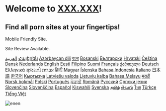 # Welcome to [XXX.XXX](https://www.xxx.xxx/)!

## Find all porn sites at your fingertips!

Mobile Friendly Site.

Site Review Available.

[العربية](https://www.xxx.xxx/ar/) [Հայերեն](https://www.xxx.xxx/hy/) [Azərbaycan dili](https://www.xxx.xxx/az/) [বাংলা](https://www.xxx.xxx/bn/) [Bosanski](https://www.xxx.xxx/bs/) [Български](https://www.xxx.xxx/bg/) [Hrvatski](https://www.xxx.xxx/hr/) [Čeština‎](https://www.xxx.xxx/cs/) [Dansk](https://www.xxx.xxx/da/) [Nederlands](https://www.xxx.xxx/nl/) [English](https://www.xxx.xxx/) [Eesti](https://www.xxx.xxx/et/) [Filipino](https://www.xxx.xxx/tl/) [Suomi](https://www.xxx.xxx/fi/) [Français](https://www.xxx.xxx/fr/) [ქართული](https://www.xxx.xxx/ka/) [Deutsch](https://www.xxx.xxx/de/) [Ελληνικά](https://www.xxx.xxx/el/) [ગુજરાતી](https://www.xxx.xxx/gu/) [עִבְרִית](https://www.xxx.xxx/iw/) [हिन्दी](https://www.xxx.xxx/hi/) [Magyar](https://www.xxx.xxx/hu/) [Íslenska](https://www.xxx.xxx/is/) [Bahasa Indonesia](https://www.xxx.xxx/id/) [Italiano](https://www.xxx.xxx/it/) [日本語](https://www.xxx.xxx/ja/) [한국어](https://www.xxx.xxx/ko/) [Кыргызча](https://www.xxx.xxx/ky/) [Latviešu valoda](https://www.xxx.xxx/lv/) [Lietuvių kalba](https://www.xxx.xxx/lt/) [Bahasa Melayu](https://www.xxx.xxx/ms/) [मराठी](https://www.xxx.xxx/mr/) [Norsk bokmål](https://www.xxx.xxx/no/) [Polski](https://www.xxx.xxx/pl/) [Português](https://www.xxx.xxx/pt/) [ਪੰਜਾਬੀ](https://www.xxx.xxx/pa/) [Română](https://www.xxx.xxx/ro/) [Русский](https://www.xxx.xxx/ru/) [Српски језик](https://www.xxx.xxx/sr/) [Slovenčina](https://www.xxx.xxx/sk/) [Slovenščina](https://www.xxx.xxx/sl/) [Español](https://www.xxx.xxx/es/) [Kiswahili](https://www.xxx.xxx/sw/) [Svenska](https://www.xxx.xxx/sv/) [தமிழ்](https://www.xxx.xxx/ta/) [తెలుగు](https://www.xxx.xxx/te/) [ไทย](https://www.xxx.xxx/th/) [Türkçe](https://www.xxx.xxx/tr/) [Tiếng Việt](https://www.xxx.xxx/vi/)

![en](https://cdn.gtranslate.net/flags/svg/en.svg)en